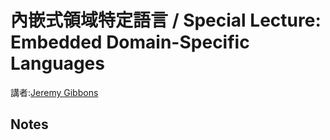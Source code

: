 # 內嵌式領域特定語言 / Special Lecture: Embedded Domain-Specific Languages

講者:[Jeremy Gibbons](http://www.cs.ox.ac.uk/jeremy.gibbons/)

## Notes

